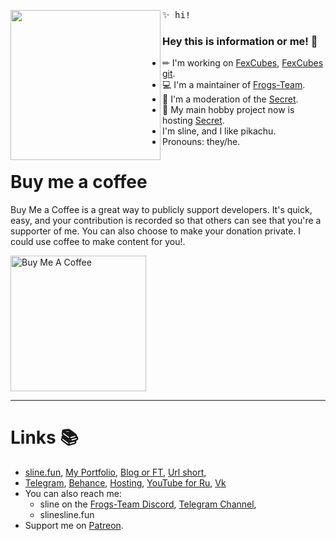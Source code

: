 <img align="left" width="240" src="https://i.imgur.com/3JAGrcQ.png"> <samp> ✨ hi! <br>
### Hey this is information or me! 💃

- ✏ I'm working on [FexCubes], [FexCubes git].
- 💻 I'm a maintainer of [Frogs-Team].
- 💾 I'm a moderation of the [Secret].
- 🚀 My main hobby project now is hosting [Secret].
- I'm sline, and I like pikachu. 
- Pronouns: they/he.

# Buy me a coffee
Buy Me a Coffee is a great way to publicly support developers. It's quick, easy, and your contribution is recorded so that others can see that you're a supporter of me. You can also choose to make your donation private. 
I could use coffee to make content for you!.

<a href="https://www.buymeacoffee.com/sline" target="_blank"><img src="https://cdn.buymeacoffee.com/buttons/v2/arial-white.png" alt="Buy Me A Coffee" width="217px" ></a>

<hr>

# Links :books:
- [sline.fun](https://sline.fun),
[My Portfolio](https://sline.fun/portfolio),
[Blog or FT](https://blog.sline.fun),
[Url short](https://url.sline.fun),
- [Telegram](https://t.me/sline_gg),
[Behance](https://www.behance.net/sline),
[Hosting](https://www.mchoster.ru),
[YouTube for Ru](https://www.youtube.com/c/Главнаяжабанаболоте),
[Vk](https://vk.com/slinegg)
- You can also reach me:
  - sline on the [Frogs-Team Discord](https://discord.gg/yNtPTb2),
    [Telegram Channel](https://t.me/sline_bg),
  - slinesline.fun
- Support me on [Patreon](https://patreon.com/sline).

[FexCubes]: https://fexdf.sline.fun
[FexCubes git]: https://github.com/fcubes
[Secret]: https://mchoster.ru
[Frogs-Team]: https://discord.gg/yNtPTb2
